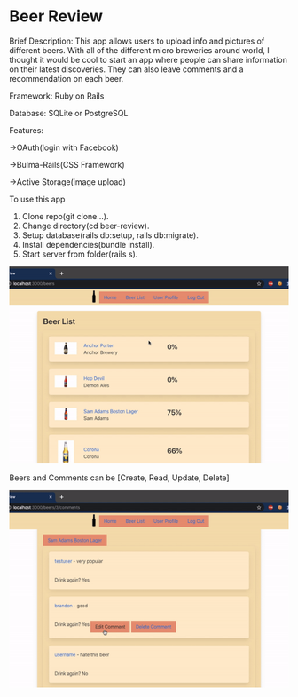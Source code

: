 # Beer Review

Brief Description: This app allows users to upload info and pictures of different beers. With all of the different micro breweries around world, I thought it would be cool to start an app where people can share information on their latest discoveries. They can also leave comments and a recommendation on each beer.

Framework: Ruby on Rails

Database: SQLite or PostgreSQL

Features: 

  ->OAuth(login with Facebook)

  ->Bulma-Rails(CSS Framework)

  ->Active Storage(image upload)

To use this app
1. Clone repo(git clone...).
2. Change directory(cd beer-review).
3. Setup database(rails db:setup, rails db:migrate).
4. Install dependencies(bundle install).
5. Start server from folder(rails s).

![gif one](https://github.com/blee2125/beer-review/blob/master/beer-review-1.gif)


Beers and Comments can be [Create, Read, Update, Delete]


![gif two](https://github.com/blee2125/beer-review/blob/master/beer-review-2.gif)
